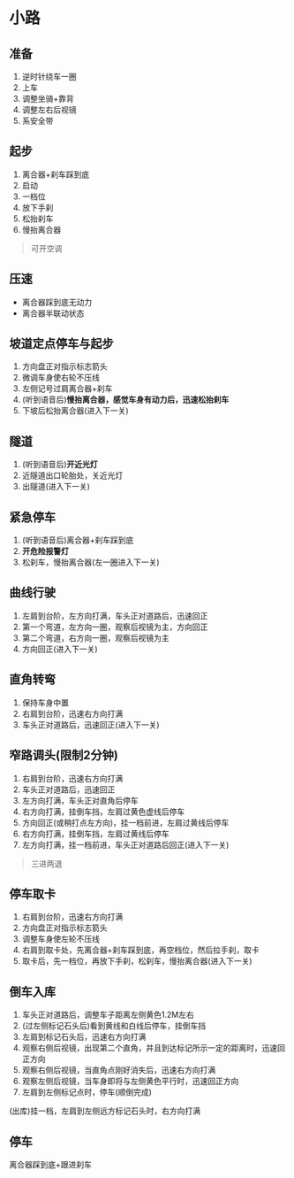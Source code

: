 # 小路

## 准备

1. 逆时针绕车一圈
2. 上车
3. 调整坐骑+靠背
4. 调整左右后视镜
5. 系安全带

## 起步

1. 离合器+刹车踩到底
2. 启动
3. 一档位
4. 放下手刹
5. 松抬刹车
6. 慢抬离合器

> 可开空调

## 压速

- 离合器踩到底无动力
- 离合器半联动状态

## 坡道定点停车与起步

1. 方向盘正对指示标志箭头
2. 微调车身使右轮不压线
3. 左侧记号过肩离合器+刹车
4. (听到语音后)__慢抬离合器，感觉车身有动力后，迅速松抬刹车__
5. 下坡后松抬离合器(进入下一关)

## 隧道

1. (听到语音后)__开近光灯__
2. 近隧道出口轮胎处，关近光灯
3. 出隧道(进入下一关)

## 紧急停车

1. (听到语音后)离合器+刹车踩到底
2. __开危险报警灯__
3. 松刹车，慢抬离合器(左一圈进入下一关)

## 曲线行驶

1. 左肩到台阶，左方向打满，车头正对道路后，迅速回正
2. 第一个弯道，左方向一圈，观察后视镜为主，方向回正
3. 第二个弯道，右方向一圈，观察后视镜为主
4. 方向回正(进入下一关)

## 直角转弯

1. 保持车身中置
2. 右肩到台阶，迅速右方向打满
3. 车头正对道路后，迅速回正(进入下一关)

## 窄路调头(限制2分钟)

1. 右肩到台阶，迅速右方向打满
2. 车头正对道路后，迅速回正
3. 左方向打满，车头正对直角后停车
4. 右方向打满，挂倒车挡，左肩过黄色虚线后停车
5. 方向回正(或稍打点左方向)，挂一档前进，左肩过黄线后停车
6. 右方向打满，挂倒车挡，左肩过黄线后停车
7. 左方向打满，挂一档前进，车头正对道路后回正(进入下一关)

> 三进两退

## 停车取卡

1. 右肩到台阶，迅速右方向打满
2. 方向盘正对指示标志箭头
3. 调整车身使左轮不压线
4. 右肩到取卡处，先离合器+刹车踩到底，再空档位，然后拉手刹，取卡
5. 取卡后，先一档位，再放下手刹，松刹车，慢抬离合器(进入下一关)

## 倒车入库

1. 车头正对道路后，调整车子距离左侧黄色1.2M左右
2. (过左侧标记石头后)看到黄线和白线后停车，挂倒车挡
3. 左肩到标记石头后，迅速右方向打满
4. 观察右侧后视镜，出现第二个直角，并且到达标记所示一定的距离时，迅速回正方向
5. 观察右侧后视镜，当直角点刚好消失后，迅速右方向打满
6. 观察左侧后视镜，当车身即将与左侧黄色平行时，迅速回正方向
7. 左肩到左侧标记点时，停车(顺倒完成)

(出库)挂一档，左肩到左侧远方标记石头时，右方向打满

## 停车

离合器踩到底+跟进刹车
